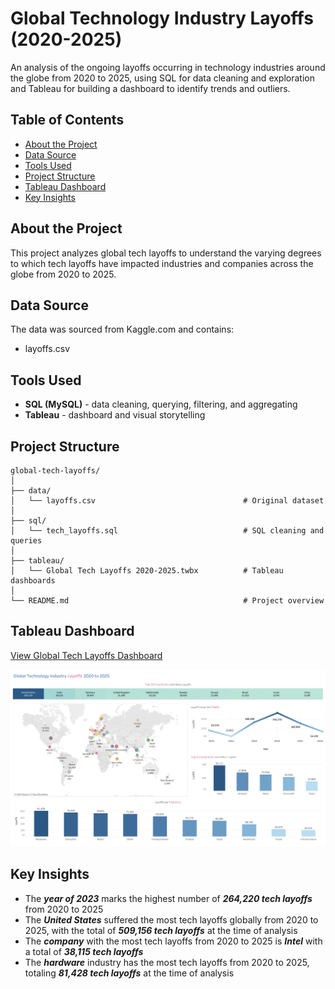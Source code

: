 # Global Technology Industry Layoffs (2020-2025)
An analysis of the ongoing layoffs occurring in technology industries around the globe from 2020 to 2025, using SQL for data cleaning and exploration and Tableau for building a dashboard to identify trends and outliers.

## Table of Contents
* [About the Project](https://github.com/Kaileyv/global-tech-layoffs/edit/main/README.md#about-the-project)
* [Data Source](https://github.com/Kaileyv/global-tech-layoffs/edit/main/README.md#data-source)
* [Tools Used](https://github.com/Kaileyv/global-tech-layoffs/edit/main/README.md#tools-used)
* [Project Structure](https://github.com/Kaileyv/global-tech-layoffs/edit/main/README.md#tools-used)
* [Tableau Dashboard](https://github.com/Kaileyv/global-tech-layoffs/edit/main/README.md#tableau-dashboard)
* [Key Insights](https://github.com/Kaileyv/global-tech-layoffs/edit/main/README.md#key-insights)

## About the Project
This project analyzes global tech layoffs to understand the varying degrees to which tech layoffs have impacted industries and companies across the globe from 2020 to 2025.

## Data Source
The data was sourced from Kaggle.com and contains:
* layoffs.csv

## Tools Used
* **SQL (MySQL)** - data cleaning, querying, filtering, and aggregating
* **Tableau** - dashboard and visual storytelling

## Project Structure
```
global-tech-layoffs/
│
├── data/                
│   └── layoffs.csv                                 # Original dataset
│
├── sql/                  
│   └── tech_layoffs.sql                            # SQL cleaning and queries  
│
├── tableau/               
│   └── Global Tech Layoffs 2020-2025.twbx          # Tableau dashboards
│
└── README.md                                       # Project overview
```
## Tableau Dashboard
[View Global Tech Layoffs Dashboard](https://public.tableau.com/shared/J87HMF5G3?:display_count=n&:origin=viz_share_link)

![](https://github.com/Kaileyv/global-tech-layoffs/blob/main/tech_layoffs_dashboard.png)

## Key Insights
* The _**year of 2023**_ marks the highest number of _**264,220 tech layoffs**_ from 2020 to 2025
* The _**United States**_ suffered the most tech layoffs globally from 2020 to 2025, with the total of _**509,156 tech layoffs**_ at the time of analysis
* The _**company**_ with the most tech layoffs from 2020 to 2025 is _**Intel**_ with a total of _**38,115 tech layoffs**_
* The _**hardware**_ industry has the most tech layoffs from 2020 to 2025, totaling _**81,428 tech layoffs**_ at the time of analysis



